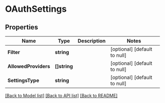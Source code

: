 # OAuthSettings

## Properties
Name | Type | Description | Notes
------------ | ------------- | ------------- | -------------
**Filter** | **string** |  | [optional] [default to null]
**AllowedProviders** | **[]string** |  | [optional] [default to null]
**SettingsType** | **string** |  | [optional] [default to null]

[[Back to Model list]](../README.md#documentation-for-models) [[Back to API list]](../README.md#documentation-for-api-endpoints) [[Back to README]](../README.md)

